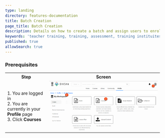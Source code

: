```yaml
---
type: landing
directory: features-documentation
title: Batch Creation
page_title: Batch Creation
description: Details on how to create a batch and assign users to enroll in a course
keywords: 'teacher training, training, assessment, training instituites, teacher educator, course, course compiling, create course, adding resource to course, batches, assign batches, ope course'
published: true
allowSearch: true
---
```


### Prerequisites
<table>
  <tr>
    <th>Step</th>
    <th>Screen</th>
  </tr>
  <tr>
    <td>1. You are logged in <br>2. You are currently in your <strong>Profile</strong> page <br>3. Click <strong>Courses</strong>
       </td>
      <td><img src="pages/features-documentation/images/course_workspace.png"></td>
  </tr>
  </table>
